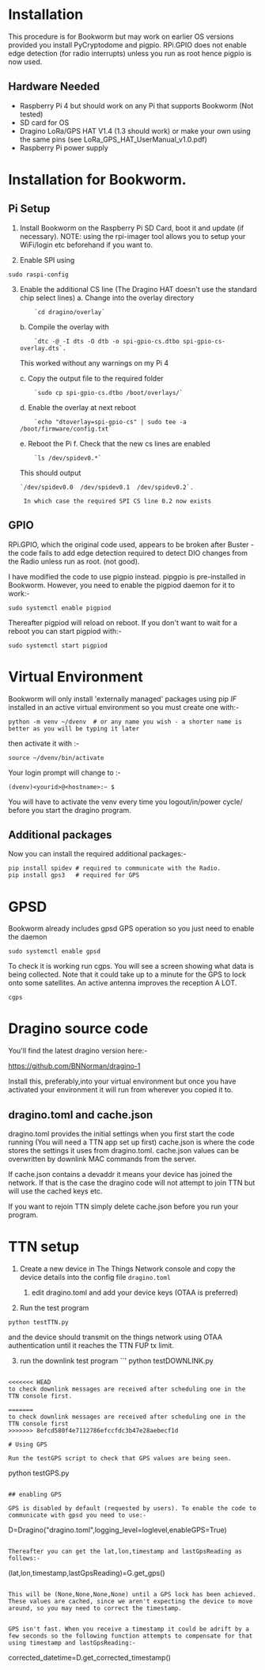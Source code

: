 # Installation

This procedure is for Bookworm but may work on earlier OS versions provided you install PyCryptodome and pigpio. RPi.GPIO does not enable edge detection (for radio interrupts) unless you run as root hence pigpio is now used.

## Hardware Needed
* Raspberry Pi 4 but should work on any Pi that supports Bookworm (Not tested)
* SD card for OS
* Dragino LoRa/GPS HAT V1.4 (1.3 should work) or make your own using the same pins (see LoRa_GPS_HAT_UserManual_v1.0.pdf)
* Raspberry Pi power supply

# Installation for Bookworm.

## Pi Setup

1. Install Bookworm on the Raspberry Pi SD Card, boot it and update (if necessary).
   NOTE: using the rpi-imager tool allows you to setup your WiFi/login etc beforehand if you want to.
   
2. Enable SPI using 
```
sudo raspi-config
```

3. Enable the additional CS line (The Dragino HAT doesn't use the standard chip select lines)
    a. Change into the overlay directory 
	```
		`cd dragino/overlay`
	```	
    b. Compile the overlay  with 
	```
		`dtc -@ -I dts -O dtb -o spi-gpio-cs.dtbo spi-gpio-cs-overlay.dts`.
	```	
	
	This worked without any warnings on my Pi 4
	
    c. Copy the output file to the required folder 
	```
		`sudo cp spi-gpio-cs.dtbo /boot/overlays/`
	```	
    d. Enable the overlay at next reboot 
	```
		`echo "dtoverlay=spi-gpio-cs" | sudo tee -a /boot/firmware/config.txt`
	```	
    e. Reboot the Pi
    f. Check that the new cs lines are enabled 
	```
		`ls /dev/spidev0.*` 
	```
	This should output 
	```
	`/dev/spidev0.0  /dev/spidev0.1  /dev/spidev0.2`.  
	```
	    In which case the required SPI CS line 0.2 now exists


## GPIO

RPi.GPIO, which the original code used, appears to be broken after Buster - the code fails to add edge detection required to detect DIO changes from the Radio unless run as root. (not good).

I have modified the code to use pigpio instead. pipgpio is pre-installed in Bookworm. However, you need to enable the pigpiod daemon for it to work:-

```
sudo systemctl enable pigpiod

```

Thereafter pigpiod will reload on reboot. If you don't want to wait for a reboot you can start pigpiod with:-

```
sudo systemctl start pigpiod
```


# Virtual Environment

Bookworm will only install 'externally managed' packages using pip *IF* installed in an active virtual environment so you must create one with:-

```
python -m venv ~/dvenv  # or any name you wish - a shorter name is better as you will be typing it later

```

then activate it with :-

```
source ~/dvenv/bin/activate
```

Your login prompt will change to :-

```
(dvenv)<yourid>@<hostname>:~ $
```

You will have to activate the venv every time you logout/in/power cycle/ before you start the dragino program.

## Additional packages

Now you can install the required additional packages:-

```
pip install spidev # required to communicate with the Radio.
pip install gps3   # required for GPS
```

# GPSD
Bookworm already includes gpsd GPS operation so you just need to enable the daemon

```
sudo systemctl enable gpsd
```

To check it is working run cgps. You will see a screen showing what data is being collected. Note that it could take up to a minute for the GPS to lock onto some satellites. An active antenna improves the reception A LOT.
```
cgps
```


# Dragino source code

You'll find the latest dragino version here:-

https://github.com/BNNorman/dragino-1

Install this, preferably,into your virtual environment but once you have activated your environment it will run from wherever you copied it to.


## dragino.toml and cache.json

dragino.toml provides the initial settings when you first start the code running (You will need a TTN app set up first)
cache.json is where the code stores the settings it uses from dragino.toml. cache.json values can be overwritten by downlink MAC commands from the server.

If cache.json contains a devaddr it means your device has joined the network. If that is the case the dragino code will not attempt to join TTN but will use the cached keys etc.

If you want to rejoin TTN simply delete cache.json before you run your program.


# TTN setup

1. Create a new device in The Things Network console and copy the device details into the config file `dragino.toml`
    1. edit dragino.toml and add your device keys (OTAA is preferred)

2. Run the test program 
``` 
python testTTN.py
``` 
and the device should transmit on the things network using OTAA authentication until it reaches the TTN FUP tx limit.

3. run the downlink test program
``'
python testDOWNLINK.py
```

<<<<<<< HEAD
to check downlink messages are received after scheduling one in the TTN console first. 

=======
to check downlink messages are received after scheduling one in the TTN console first 
>>>>>>> 8efcd580f4e7112786efccfdc3b47e28aebecf1d

# Using GPS

Run the testGPS script to check that GPS values are being seen.

```
python testGPS.py
```

## enabling GPS

GPS is disabled by default (requested by users). To enable the code to communicate with gpsd you need to use:-

```
D=Dragino("dragino.toml",logging_level=loglevel,enableGPS=True)
```

Thereafter you can get the lat,lon,timestamp and lastGpsReading as follows:-

```
(lat,lon,timestamp,lastGpsReading)=G.get_gps() 

```

This will be (None,None,None,None) until a GPS lock has been achieved. These values are cached, since we aren't expecting the device to move around, so you may need to correct the timestamp.


GPS isn't fast. When you receive a timestamp it could be adrift by a few seconds so the following function attempts to compensate for that using timestamp and lastGpsReading:-

```
corrected_datetime=D.get_corrected_timestamp()

```












